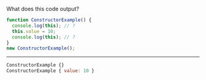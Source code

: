 What does this code output?

```js
function ConstructorExample() {
  console.log(this); // ?
  this.value = 10;
  console.log(this); // ?
}
new ConstructorExample();
```

---
```js
ConstructorExample {}
ConstructorExample { value: 10 }
```